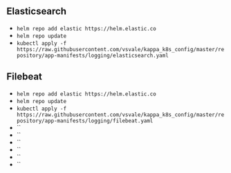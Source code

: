 ## Elasticsearch
- `helm repo add elastic https://helm.elastic.co`
- `helm repo update`
- `kubectl apply -f https://raw.githubusercontent.com/vsvale/kappa_k8s_config/master/repository/app-manifests/logging/elasticsearch.yaml`

## Filebeat
- `helm repo add elastic https://helm.elastic.co`
- `helm repo update`
- `kubectl apply -f https://raw.githubusercontent.com/vsvale/kappa_k8s_config/master/repository/app-manifests/logging/filebeat.yaml`
- ``
- ``
- ``
- ``
- ``
- ``

